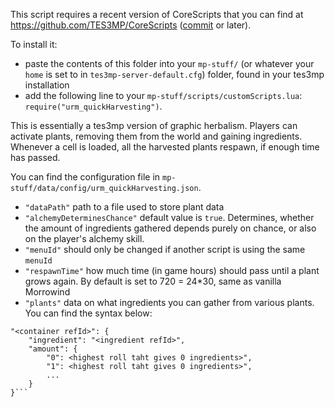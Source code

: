 This script requires a recent version of CoreScripts that you can find at https://github.com/TES3MP/CoreScripts
([commit](https://github.com/TES3MP/CoreScripts/commit/8b43e179c0d5eb0756dc315f43fa58246462eaa1) or later).

To install it:
* paste the contents of this folder into your `mp-stuff/` (or whatever your `home` is set to in `tes3mp-server-default.cfg`) folder, found in your tes3mp installation
* add the following line to your `mp-stuff/scripts/customScripts.lua`: `require("urm_quickHarvesting")`.

This is essentially a tes3mp version of graphic herbalism. Players can activate plants, removing them from the world and gaining ingredients. Whenever a cell is loaded, all the harvested plants respawn, if enough time has passed.

You can find the configuration file in `mp-stuff/data/config/urm_quickHarvesting.json`.
* `"dataPath"` path to a file used to store plant data
* `"alchemyDeterminesChance"` default value is `true`. Determines, whether the amount of ingredients gathered depends purely on chance, or also on the player's alchemy skill.
* `"menuId"` should only be changed if another script is using the same `menuId`
* `"respawnTime"` how much time (in game hours) should pass until a plant grows again. By default is set to 720 = 24*30, same as vanilla Morrowind
* `"plants"` data on what ingredients you can gather from various plants. You can find the syntax below:
    
```
"<container refId>": {
    "ingredient": "<ingredient refId>",
    "amount": {
        "0": <highest roll taht gives 0 ingredients>",
        "1": <highest roll taht gives 0 ingredients>",
        ...
    }
}```